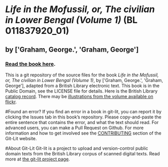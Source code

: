 # _Life in the Mofussil, or, The civilian in Lower Bengal (Volume 1)_ (BL 011837920_01)
## by ['Graham, George.', 'Graham, George']

### [Read the book here](https://Git-Lit.github.io/011837920_01). 

This is a git repository of the source files for the book _Life in the Mofussil, or, The civilian in Lower Bengal (Volume 1)_, by ['Graham, George.', 'Graham, George'], adapted from a British Library electronic text. This book is in the Public Domain, see the LICENSE file for details.  Here is the British Library [catalog record](http://explore.bl.uk/primo_library/libweb/action/search.do?cs=frb&doc=BLL01011837920_01&dscnt=1&scp.scps=scope:(BLCONTENT)&frbg=&tab=local_tab&srt=rank&ct=search&mode=Basic&dum=true&tb=t&indx=1&vl(freeText0)=011837920_01&fn=search&vid=BLVU1).
There may be [illustrations from the volume available on flickr](https://www.flickr.com/photos/britishlibrary/tags/sysnum011837920_01).

#Found an error?
If you find an error in a book in git-lit, you can report it by clicking the Issues tab in this book’s repository. Please copy-and-paste the entire sentence that contains the error, and what the text should read. For advanced users, you can make a Pull Request on Github.  For more information and how to get involved see the [CONTRIBUTING](http://git-lit.github.io/#contributing) section of the Git-Lit website.

#About Git-Lit
Git-lit is a project to upload and version-control public domain texts from the British Library corpus of scanned digital texts. Read more at [the git-lit project page](https://github.com/Git-Lit/git-lit).